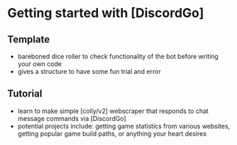 # Getting started with [DiscordGo]
## Template
- bareboned dice roller to check functionality of the bot before writing your own code
- gives a structure to have some fun trial and error 
## Tutorial 
- learn to make simple [colly/v2] webscraper that responds to chat message commands via [DiscordGo]
- potential projects include: getting game statistics from various websites, getting popular game build paths, or anything your heart desires